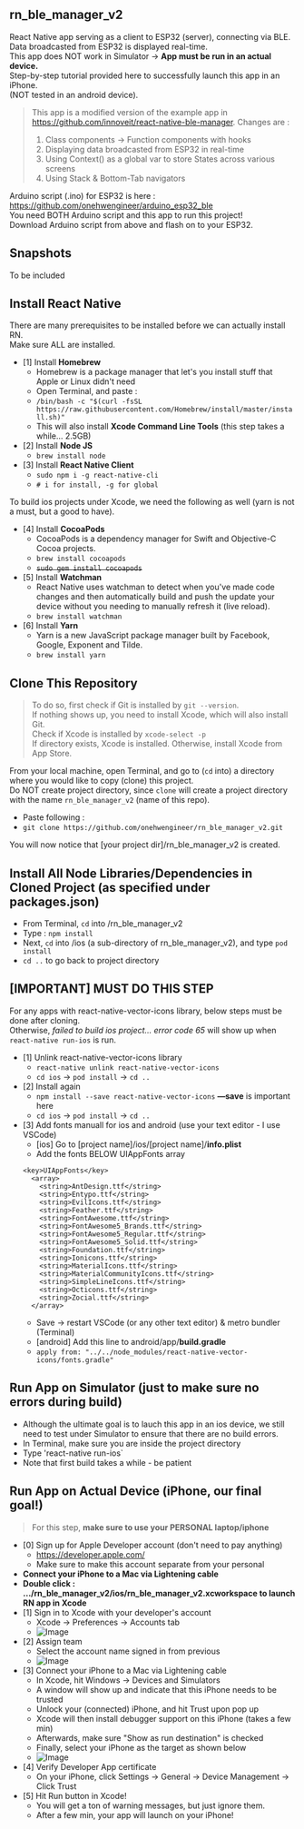 ## rn_ble_manager_v2
React Native app serving as a client to ESP32 (server), connecting via BLE. <br>
Data broadcasted from ESP32 is displayed real-time.<br>
This app does NOT work in Simulator -> **App must be run in an actual device.**<br>
Step-by-step tutorial provided here to successfully launch this app in an iPhone.<br>
(NOT tested in an android device).
> This app is a modified version of the example app in https://github.com/innoveit/react-native-ble-manager. Changes are : <br>
> 1) Class components -> Function components with hooks <br>
> 2) Displaying data broadcasted from ESP32 in real-time <br>
> 3) Using Context() as a global var to store States across various screens <br>
> 4) Using Stack & Bottom-Tab navigators <br>

Arduino script (.ino) for ESP32 is here : https://github.com/onehwengineer/arduino_esp32_ble <br>
You need BOTH Arduino script and this app to run this project! <br>
Download Arduino script from above and flash on to your ESP32.


## Snapshots
To be included <br>


## Install React Native
There are many prerequisites to be installed before we can actually install RN.<br>
Make sure ALL are installed.
- [1] Install **Homebrew**
  - Homebrew is a package manager that let's you install stuff that Apple or Linux didn't need
  - Open Terminal, and paste :
  - ```/bin/bash -c "$(curl -fsSL https://raw.githubusercontent.com/Homebrew/install/master/install.sh)"```
  - This will also install **Xcode Command Line Tools** (this step takes a while... 2.5GB)
- [2] Install **Node JS**
  - ```brew install node```
- [3] Install **React Native Client**
  - `sudo npm i -g react-native-cli`
  - `# i for install, -g for global` <br>

To build ios projects under Xcode, we need the following as well (yarn is not a must, but a good to have). 
- [4] Install **CocoaPods**
  - CocoaPods is a dependency manager for Swift and Objective-C Cocoa projects.
  - `brew install cocoapods`
  - ~~`sudo gem install cocoapods`~~
- [5] Install **Watchman**
  - React Native uses watchman to detect when you've made code changes and then automatically build and push the update your device without you needing to manually refresh it (live reload).
  - `brew install watchman`
- [6] Install **Yarn**
  - Yarn is a new JavaScript package manager built by Facebook, Google, Exponent and Tilde.
  - `brew install yarn`
  
  
## Clone This Repository
>To do so, first check if Git is installed by `git --version`. <br>
>If nothing shows up, you need to install Xcode, which will also install Git.<br>
>Check if Xcode is installed by `xcode-select -p` <br>
>If directory exists, Xcode is installed. Otherwise, install Xcode from App Store.

From your local machine, open Terminal, and go to (`cd` into) a directory where you would like to copy (clone) this project. <br>
Do NOT create project directory, since `clone` will create a project directory with the name `rn_ble_manager_v2` (name of this repo).

- Paste following : <br>
- `git clone https://github.com/onehwengineer/rn_ble_manager_v2.git`

You will now notice that [your project dir]/rn_ble_manager_v2 is created. <br>


## Install All Node Libraries/Dependencies in Cloned Project (as specified under packages.json)
- From Terminal, `cd` into /rn_ble_manager_v2
- Type : `npm install`
- Next, `cd` into /ios (a sub-directory of rn_ble_manager_v2), and type `pod install`
- `cd ..` to go back to project directory


## [IMPORTANT] MUST DO THIS STEP
For any apps with react-native-vector-icons library, below steps must be done after cloning. <br>
Otherwise, *failed to build ios project... error code 65* will show up when `react-native run-ios` is run.

- [1] Unlink react-native-vector-icons library
  - `react-native unlink react-native-vector-icons` 
  - `cd ios` -> `pod install` -> `cd ..`
- [2] Install again
  - `npm install --save react-native-vector-icons` **—save** is important here
  - `cd ios` -> `pod install` -> `cd ..`
- [3] Add fonts manuall for ios and android (use your text editor - I use VSCode)
  - [ios] Go to [project name]/ios/[project name]/**info.plist** 
  - Add the fonts BELOW UIAppFonts array 
  ```console
  <key>UIAppFonts</key>
    <array>
      <string>AntDesign.ttf</string>
      <string>Entypo.ttf</string>
      <string>EvilIcons.ttf</string>
      <string>Feather.ttf</string>
      <string>FontAwesome.ttf</string>
      <string>FontAwesome5_Brands.ttf</string>
      <string>FontAwesome5_Regular.ttf</string>
      <string>FontAwesome5_Solid.ttf</string>
      <string>Foundation.ttf</string>
      <string>Ionicons.ttf</string>
      <string>MaterialIcons.ttf</string>
      <string>MaterialCommunityIcons.ttf</string>
      <string>SimpleLineIcons.ttf</string>
      <string>Octicons.ttf</string>
      <string>Zocial.ttf</string>
    </array>
  ```
    - Save -> restart VSCode (or any other text editor) & metro bundler (Terminal)
    - [android] Add this line to android/app/**build.gradle**
    - `apply from: "../../node_modules/react-native-vector-icons/fonts.gradle"`
    
## Run App on Simulator (just to make sure no errors during build)
- Although the ultimate goal is to lauch this app in an ios device, we still need to test under Simulator to ensure that there are no build errors.
- In Terminal, make sure you are inside the project directory
- Type 'react-native run-ios`
- Note that first build takes a while - be patient

## Run App on Actual Device (iPhone, our final goal!)
> For this step, **make sure to use your PERSONAL laptop/iphone**
- [0] Sign up for Apple Developer account (don't need to pay anything)
  - https://developer.apple.com/
  - Make sure to make this account separate from your personal
- **Connect your iPhone to a Mac via Lightening cable**
- **Double click : .../rn_ble_manager_v2/ios/rn_ble_manager_v2.xcworkspace to launch RN app in Xcode**
- [1] Sign in to Xcode with your developer's account
  - Xcode → Preferences → Accounts tab
  - ![Image](https://user-images.githubusercontent.com/60368973/103330583-06940800-4a17-11eb-9d2c-927d5b22aabc.png)
- [2] Assign team
  - Select the account name signed in from previous
  - ![Image](https://user-images.githubusercontent.com/60368973/103330584-08f66200-4a17-11eb-89e6-f074e777dced.png)
- [3] Connect your iPhone to a Mac via Lightening cable
  - In Xcode, hit Windows → Devices and Simulators
  - A window will show up and indicate that this iPhone needs to be trusted
  - Unlock your (connected) iPhone, and hit Trust upon pop up
  - Xcode will then install debugger support on this iPhone (takes a few min)
  - Afterwards, make sure "Show as run destination" is checked  
  - Finally, select your iPhone as the target as shown below
  - ![Image](https://user-images.githubusercontent.com/60368973/103330585-0a278f00-4a17-11eb-80f8-e23d58af33e8.png)
- [4] Verify Developer App certificate 
  - On your iPhone, click Settings → General → Device Management → Click Trust
- [5] Hit Run button in Xcode!
  - You will get a ton of warning messages, but just ignore them.
  - After a few min, your app will launch on your iPhone!
